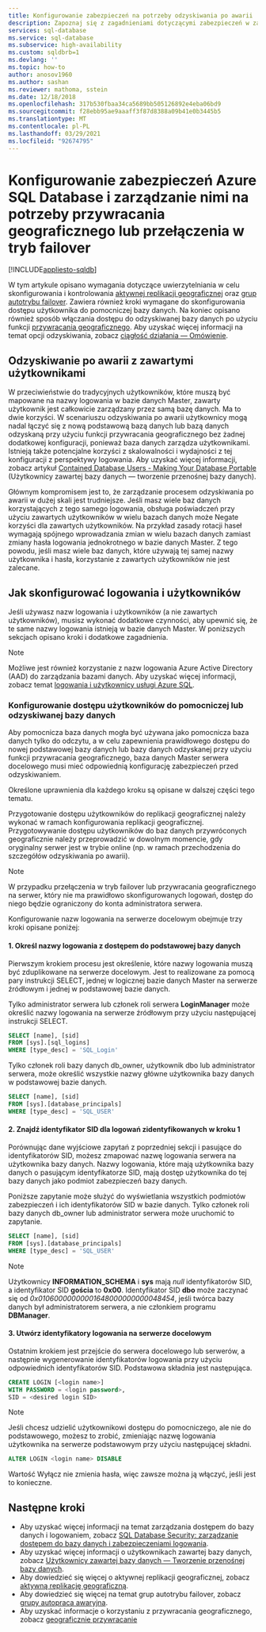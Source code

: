 ```yaml
---
title: Konfigurowanie zabezpieczeń na potrzeby odzyskiwania po awarii
description: Zapoznaj się z zagadnieniami dotyczącymi zabezpieczeń w zakresie konfigurowania zabezpieczeń i zarządzania nimi po przywróceniu bazy danych lub przejściu do trybu failover na serwerze pomocniczym.
services: sql-database
ms.service: sql-database
ms.subservice: high-availability
ms.custom: sqldbrb=1
ms.devlang: ''
ms.topic: how-to
author: anosov1960
ms.author: sashan
ms.reviewer: mathoma, sstein
ms.date: 12/18/2018
ms.openlocfilehash: 317b530fbaa34ca5689bb505126892e4eba06bd9
ms.sourcegitcommit: f28ebb95ae9aaaff3f87d8388a09b41e0b3445b5
ms.translationtype: MT
ms.contentlocale: pl-PL
ms.lasthandoff: 03/29/2021
ms.locfileid: "92674795"
---
```

# <a name="configure-and-manage-azure-sql-database-security-for-geo-restore-or-failover"></a>Konfigurowanie zabezpieczeń Azure SQL Database i zarządzanie nimi na potrzeby przywracania geograficznego lub przełączenia w tryb failover
[!INCLUDE[appliesto-sqldb](../includes/appliesto-sqldb.md)]

W tym artykule opisano wymagania dotyczące uwierzytelniania w celu skonfigurowania i kontrolowania [aktywnej replikacji geograficznej](active-geo-replication-overview.md) oraz [grup autotrybu failover](auto-failover-group-overview.md). Zawiera również kroki wymagane do skonfigurowania dostępu użytkownika do pomocniczej bazy danych. Na koniec opisano również sposób włączania dostępu do odzyskiwanej bazy danych po użyciu funkcji [przywracania geograficznego](recovery-using-backups.md#geo-restore). Aby uzyskać więcej informacji na temat opcji odzyskiwania, zobacz [ciągłość działania — Omówienie](business-continuity-high-availability-disaster-recover-hadr-overview.md).

## <a name="disaster-recovery-with-contained-users"></a>Odzyskiwanie po awarii z zawartymi użytkownikami

W przeciwieństwie do tradycyjnych użytkowników, które muszą być mapowane na nazwy logowania w bazie danych Master, zawarty użytkownik jest całkowicie zarządzany przez samą bazę danych. Ma to dwie korzyści. W scenariuszu odzyskiwania po awarii użytkownicy mogą nadal łączyć się z nową podstawową bazą danych lub bazą danych odzyskaną przy użyciu funkcji przywracania geograficznego bez żadnej dodatkowej konfiguracji, ponieważ baza danych zarządza użytkownikami. Istnieją także potencjalne korzyści z skalowalności i wydajności z tej konfiguracji z perspektywy logowania. Aby uzyskać więcej informacji, zobacz artykuł [Contained Database Users - Making Your Database Portable](/sql/relational-databases/security/contained-database-users-making-your-database-portable) (Użytkownicy zawartej bazy danych — tworzenie przenośnej bazy danych).

Głównym kompromisem jest to, że zarządzanie procesem odzyskiwania po awarii w dużej skali jest trudniejsze. Jeśli masz wiele baz danych korzystających z tego samego logowania, obsługa poświadczeń przy użyciu zawartych użytkowników w wielu bazach danych może Negate korzyści dla zawartych użytkowników. Na przykład zasady rotacji haseł wymagają spójnego wprowadzania zmian w wielu bazach danych zamiast zmiany hasła logowania jednokrotnego w bazie danych Master. Z tego powodu, jeśli masz wiele baz danych, które używają tej samej nazwy użytkownika i hasła, korzystanie z zawartych użytkowników nie jest zalecane.

## <a name="how-to-configure-logins-and-users"></a>Jak skonfigurować logowania i użytkowników

Jeśli używasz nazw logowania i użytkowników (a nie zawartych użytkowników), musisz wykonać dodatkowe czynności, aby upewnić się, że te same nazwy logowania istnieją w bazie danych Master. W poniższych sekcjach opisano kroki i dodatkowe zagadnienia.

  >[!NOTE]
  > Możliwe jest również korzystanie z nazw logowania Azure Active Directory (AAD) do zarządzania bazami danych. Aby uzyskać więcej informacji, zobacz temat [logowania i użytkownicy usługi Azure SQL](./logins-create-manage.md).

### <a name="set-up-user-access-to-a-secondary-or-recovered-database"></a>Konfigurowanie dostępu użytkowników do pomocniczej lub odzyskiwanej bazy danych

Aby pomocnicza baza danych mogła być używana jako pomocnicza baza danych tylko do odczytu, a w celu zapewnienia prawidłowego dostępu do nowej podstawowej bazy danych lub bazy danych odzyskanej przy użyciu funkcji przywracania geograficznego, baza danych Master serwera docelowego musi mieć odpowiednią konfigurację zabezpieczeń przed odzyskiwaniem.

Określone uprawnienia dla każdego kroku są opisane w dalszej części tego tematu.

Przygotowanie dostępu użytkowników do replikacji geograficznej należy wykonać w ramach konfigurowania replikacji geograficznej. Przygotowywanie dostępu użytkowników do baz danych przywróconych geograficznie należy przeprowadzić w dowolnym momencie, gdy oryginalny serwer jest w trybie online (np. w ramach przechodzenia do szczegółów odzyskiwania po awarii).

> [!NOTE]
> W przypadku przełączenia w tryb failover lub przywracania geograficznego na serwer, który nie ma prawidłowo skonfigurowanych logowań, dostęp do niego będzie ograniczony do konta administratora serwera.

Konfigurowanie nazw logowania na serwerze docelowym obejmuje trzy kroki opisane poniżej:

#### <a name="1-determine-logins-with-access-to-the-primary-database"></a>1. Określ nazwy logowania z dostępem do podstawowej bazy danych

Pierwszym krokiem procesu jest określenie, które nazwy logowania muszą być zduplikowane na serwerze docelowym. Jest to realizowane za pomocą pary instrukcji SELECT, jednej w logicznej bazie danych Master na serwerze źródłowym i jednej w podstawowej bazie danych.

Tylko administrator serwera lub członek roli serwera **LoginManager** może określić nazwy logowania na serwerze źródłowym przy użyciu następującej instrukcji SELECT.

```sql
SELECT [name], [sid]
FROM [sys].[sql_logins]
WHERE [type_desc] = 'SQL_Login'
```

Tylko członek roli bazy danych db_owner, użytkownik dbo lub administrator serwera, może określić wszystkie nazwy główne użytkownika bazy danych w podstawowej bazie danych.

```sql
SELECT [name], [sid]
FROM [sys].[database_principals]
WHERE [type_desc] = 'SQL_USER'
```

#### <a name="2-find-the-sid-for-the-logins-identified-in-step-1"></a>2. Znajdź identyfikator SID dla logowań zidentyfikowanych w kroku 1

Porównując dane wyjściowe zapytań z poprzedniej sekcji i pasujące do identyfikatorów SID, możesz zmapować nazwę logowania serwera na użytkownika bazy danych. Nazwy logowania, które mają użytkownika bazy danych o pasującym identyfikatorze SID, mają dostęp użytkownika do tej bazy danych jako podmiot zabezpieczeń bazy danych.

Poniższe zapytanie może służyć do wyświetlania wszystkich podmiotów zabezpieczeń i ich identyfikatorów SID w bazie danych. Tylko członek roli bazy danych db_owner lub administrator serwera może uruchomić to zapytanie.

```sql
SELECT [name], [sid]
FROM [sys].[database_principals]
WHERE [type_desc] = 'SQL_USER'
```

> [!NOTE]
> Użytkownicy **INFORMATION_SCHEMA** i **sys** mają *null* identyfikatorów SID, a identyfikator SID **gościa** to **0x00**. Identyfikator SID **dbo** może zaczynać się od *0x01060000000001648000000000048454*, jeśli twórca bazy danych był administratorem serwera, a nie członkiem programu **DBManager**.

#### <a name="3-create-the-logins-on-the-target-server"></a>3. Utwórz identyfikatory logowania na serwerze docelowym

Ostatnim krokiem jest przejście do serwera docelowego lub serwerów, a następnie wygenerowanie identyfikatorów logowania przy użyciu odpowiednich identyfikatorów SID. Podstawowa składnia jest następująca.

```sql
CREATE LOGIN [<login name>]
WITH PASSWORD = <login password>,
SID = <desired login SID>
```

> [!NOTE]
> Jeśli chcesz udzielić użytkownikowi dostępu do pomocniczego, ale nie do podstawowego, możesz to zrobić, zmieniając nazwę logowania użytkownika na serwerze podstawowym przy użyciu następującej składni.
>
> ```sql
> ALTER LOGIN <login name> DISABLE
> ```
>
> Wartość Wyłącz nie zmienia hasła, więc zawsze można ją włączyć, jeśli jest to konieczne.

## <a name="next-steps"></a>Następne kroki

* Aby uzyskać więcej informacji na temat zarządzania dostępem do bazy danych i logowaniem, zobacz [SQL Database Security: zarządzanie dostępem do bazy danych i zabezpieczeniami logowania](logins-create-manage.md).
* Aby uzyskać więcej informacji o użytkownikach zawartej bazy danych, zobacz [Użytkownicy zawartej bazy danych — Tworzenie przenośnej bazy danych](/sql/relational-databases/security/contained-database-users-making-your-database-portable).
* Aby dowiedzieć się więcej o aktywnej replikacji geograficznej, zobacz [aktywną replikację geograficzną](active-geo-replication-overview.md).
* Aby dowiedzieć się więcej na temat grup autotrybu failover, zobacz [grupy autopraca awaryjna](auto-failover-group-overview.md).
* Aby uzyskać informacje o korzystaniu z przywracania geograficznego, zobacz [geograficznie przywracanie](recovery-using-backups.md#geo-restore)